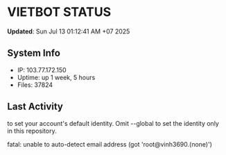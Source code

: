 # VIETBOT STATUS
**Updated**: Sun Jul 13 01:12:41 AM +07 2025

## System Info
- IP: 103.77.172.150
- Uptime: up 1 week, 5 hours
- Files: 37824

## Last Activity

to set your account's default identity.
Omit --global to set the identity only in this repository.

fatal: unable to auto-detect email address (got 'root@vinh3690.(none)')
